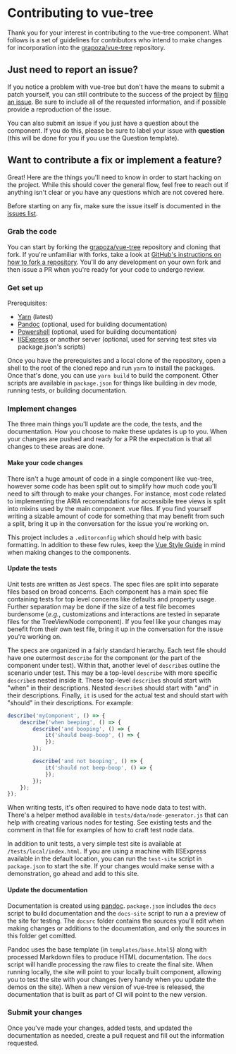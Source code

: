 # Contributing to vue-tree

Thank you for your interest in contributing to the vue-tree component. What follows is a set of guidelines for contributors who intend to make changes for incorporation into the [grapoza/vue-tree](https://github.com/grapoza/vue-tree) repository.

## Just need to report an issue?

If you notice a problem with vue-tree but don't have the means to submit a patch yourself, you can still contribute to the success of the project by [filing an issue](https://github.com/grapoza/vue-tree/issues). Be sure to include all of the requested information, and if possible provide a reproduction of the issue.

You can also submit an issue if you just have a question about the component. If you do this, please be sure to label your issue with **question** (this will be done for you if you use the Question template).

## Want to contribute a fix or implement a feature?

Great! Here are the things you'll need to know in order to start hacking on the project. While this should cover the general flow, feel free to reach out if anything isn't clear or  you have any questions which are not covered here.

Before starting on any fix, make sure the issue itself is documented in the [issues list](https://github.com/grapoza/vue-tree/issues).

### Grab the code

You can start by forking the [grapoza/vue-tree](https://github.com/grapoza/vue-tree) repository and cloning that fork. If you're unfamiliar with forks, take a look at [GitHub's instructions on how to fork a repository](https://help.github.com/articles/fork-a-repo/). You'll do any development on your own fork and then issue a PR when you're ready for your code to undergo review.

### Get set up

Prerequisites:

- [Yarn](https://yarnpkg.com/) (latest)
- [Pandoc](https://pandoc.org/) (optional, used for building documentation)
- [Powershell](https://docs.microsoft.com/en-us/powershell/scripting/overview) (optional, used for building documentation)
- [IISExpress](https://docs.microsoft.com/en-us/iis/extensions/introduction-to-iis-express/iis-express-overview) or another server (optional, used for serving test sites via package.json's scripts)

Once you have the prerequisites and a local clone of the repository, open a shell to the root of the cloned repo and run `yarn` to install the packages. Once that's done, you can use `yarn build` to build the component. Other scripts are available in `package.json` for things like building in dev mode, running tests, or building documentation.

### Implement changes

The three main things you'll update are the code, the tests, and the documentation. How you choose to make these updates is up to you. When your changes are pushed and ready for a PR the expectation is that all changes to these areas are done.

#### Make your code changes

There isn't a huge amount of code in a single component like vue-tree, however some code has been split out to simplify how much code you'll need to sift through to make your changes. For instance, most code related to implementing the ARIA recomendations for accessibile tree views is split into mixins used by the main component .vue files. If you find yourself writing a sizable amount of code for something that may benefit from such a split, bring it up in the conversation for the issue you're working on.

This project includes a `.editorconfig` which should help with basic formatting. In addition to these few rules, keep the [Vue Style Guide](https://vuejs.org/v2/style-guide/) in mind when making changes to the components.

#### Update the tests

Unit tests are written as Jest specs. The spec files are split into separate files based on broad concerns. Each component has a main spec file containing tests for top level concerns like defaults and property usage. Further separation may be done if the size of a test file becomes burdensome (_e.g._, customizations and interactions are tested in separate files for the TreeViewNode component). If you feel like your changes may benefit from their own test file, bring it up in the conversation for the issue you're working on.

The specs are organized in a fairly standard hierarchy. Each test file should have one outermost `describe` for the component (or the part of the component under test). Within that, another level of `describe`s outline the scenario under test. This may be a top-level `describe` with more specific `describe`s nested inside it. These top-level `describe`s should start with "when" in their descriptions. Nested `describe`s should start with "and" in their descriptions. Finally, `it` is used for the actual test and should start with "should" in their descriptions. For example:

```javascript
describe('myComponent', () => {
    describe('when beeping', () => {
        describe('and booping', () => {
            it('should beep-boop', () => {
            });
        });

        describe('and not booping', () => {
            it('should not beep-boop', () => {
            });
        });
    });
});
```

When writing tests, it's often required to have node data to test with. There's a helper method available in `tests/data/node-generator.js` that can help with creating various nodes for testing. See existing tests and the comment in that file for examples of how to craft test node data.

In addition to unit tests, a very simple test site is available at `/tests/local/index.html`. If you are using a machine with IISExpress available in the default location, you can run the `test-site` script in `package.json` to start the site. If your changes would make sense with a demonstration, go ahead and add to this site.

#### Update the documentation

Documentation is created using [pandoc](https://pandoc.org/). `package.json` includes the `docs` script to build documentation and the `docs-site` script to run a a preview of the site for testing. The `docsrc` folder contains the sources you'll edit when making changes or additions to the documentation, and only the sources in this folder get comitted.

Pandoc uses the base template (in `templates/base.html5`) along with processed Markdown files to produce HTML documentation. The `docs` script will handle processing the raw files to create the final site. When running locally, the site will point to your locally built component, allowing you to test the site with your changes (very handy when you update the demos on the site). When a new version of vue-tree is released, the documentation that is built as part of CI will point to the new version.

### Submit your changes

Once you've made your changes, added tests, and updated the documentation as needed, create a pull request and fill out the information requested.
